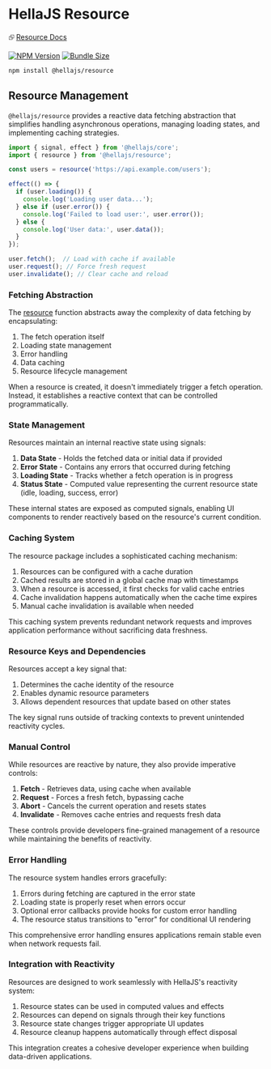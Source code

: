 # HellaJS Resource

⮺ [Resource Docs](https://hellajs.com/packages/resource/resource)

[![NPM Version](https://img.shields.io/npm/v/@hellajs/resource)](https://www.npmjs.com/package/@hellajs/resource)
[![Bundle Size](https://img.shields.io/bundlephobia/minzip/@hellajs/resource@latest)](https://bundlephobia.com/package/@hellajs/resource)


```bash
npm install @hellajs/resource
```

## Resource Management

`@hellajs/resource` provides a reactive data fetching abstraction that simplifies handling asynchronous operations, managing loading states, and implementing caching strategies.

```ts
import { signal, effect } from '@hellajs/core';
import { resource } from '@hellajs/resource';

const users = resource('https://api.example.com/users');

effect(() => {
  if (user.loading()) {
    console.log('Loading user data...');
  } else if (user.error()) {
    console.log('Failed to load user:', user.error());
  } else {
    console.log('User data:', user.data());
  }
});

user.fetch();  // Load with cache if available
user.request(); // Force fresh request
user.invalidate(); // Clear cache and reload
```

### Fetching Abstraction

The [resource](https://www.hellajs.com/packages/resource/resource/) function abstracts away the complexity of data fetching by encapsulating:

1. The fetch operation itself
2. Loading state management
3. Error handling
4. Data caching
5. Resource lifecycle management

When a resource is created, it doesn't immediately trigger a fetch operation. Instead, it establishes a reactive context that can be controlled programmatically.

### State Management

Resources maintain an internal reactive state using signals:

1. **Data State** - Holds the fetched data or initial data if provided
2. **Error State** - Contains any errors that occurred during fetching
3. **Loading State** - Tracks whether a fetch operation is in progress
4. **Status State** - Computed value representing the current resource state (idle, loading, success, error)

These internal states are exposed as computed signals, enabling UI components to render reactively based on the resource's current condition.

### Caching System

The resource package includes a sophisticated caching mechanism:

1. Resources can be configured with a cache duration
2. Cached results are stored in a global cache map with timestamps
3. When a resource is accessed, it first checks for valid cache entries
4. Cache invalidation happens automatically when the cache time expires
5. Manual cache invalidation is available when needed

This caching system prevents redundant network requests and improves application performance without sacrificing data freshness.

### Resource Keys and Dependencies

Resources accept a key signal that:

1. Determines the cache identity of the resource
2. Enables dynamic resource parameters
3. Allows dependent resources that update based on other states

The key signal runs outside of tracking contexts to prevent unintended reactivity cycles.

### Manual Control

While resources are reactive by nature, they also provide imperative controls:

1. **Fetch** - Retrieves data, using cache when available
2. **Request** - Forces a fresh fetch, bypassing cache
3. **Abort** - Cancels the current operation and resets states
4. **Invalidate** - Removes cache entries and requests fresh data

These controls provide developers fine-grained management of a resource while maintaining the benefits of reactivity.

### Error Handling

The resource system handles errors gracefully:

1. Errors during fetching are captured in the error state
2. Loading state is properly reset when errors occur
3. Optional error callbacks provide hooks for custom error handling
4. The resource status transitions to "error" for conditional UI rendering

This comprehensive error handling ensures applications remain stable even when network requests fail.

### Integration with Reactivity

Resources are designed to work seamlessly with HellaJS's reactivity system:

1. Resource states can be used in computed values and effects
2. Resources can depend on signals through their key functions
3. Resource state changes trigger appropriate UI updates
4. Resource cleanup happens automatically through effect disposal

This integration creates a cohesive developer experience when building data-driven applications.